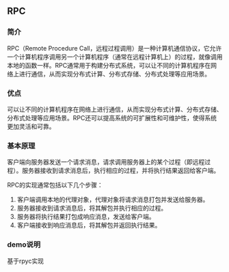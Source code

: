 ## RPC

### 简介

RPC（Remote Procedure Call，远程过程调用）是一种计算机通信协议，它允许一个计算机程序调用另一个计算机程序（通常在远程计算机上）的过程，就像调用本地的函数一样。RPC通常用于构建分布式系统，可以让不同的计算机程序在网络上进行通信，从而实现分布式计算、分布式存储、分布式处理等应用场景。

### 优点

可以让不同的计算机程序在网络上进行通信，从而实现分布式计算、分布式存储、分布式处理等应用场景。RPC还可以提高系统的可扩展性和可维护性，使得系统更加灵活和可靠。

### 基本原理

客户端向服务器发送一个请求消息，请求调用服务器上的某个过程（即远程过程）。服务器接收到请求消息后，执行相应的过程，并将执行结果返回给客户端。

RPC的实现通常包括以下几个步骤：

1. 客户端调用本地的代理对象，代理对象将请求消息打包并发送给服务器。
2. 服务器接收到请求消息后，将其解包并执行相应的过程。
3. 服务器将执行结果打包成响应消息，发送给客户端。
4. 客户端接收到响应消息后，将其解包并返回执行结果。

### demo说明

基于rpyc实现
